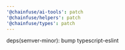 ```yaml
---
'@chainfuse/ai-tools': patch
'@chainfuse/helpers': patch
'@chainfuse/types': patch
---
```


deps(semver-minor): bump typescript-eslint
